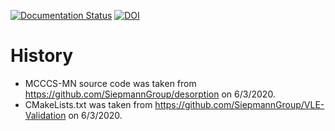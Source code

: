 [![Documentation Status](https://readthedocs.org/projects/desorption/badge/?version=latest)](https://desorption.readthedocs.io/en/latest/?badge=latest)
[![DOI](https://zenodo.org/badge/276244834.svg)](https://zenodo.org/badge/latestdoi/276244834)


History
=======
* MCCCS-MN source code was taken from https://github.com/SiepmannGroup/desorption on 6/3/2020.
* CMakeLists.txt was taken from https://github.com/SiepmannGroup/VLE-Validation on 6/3/2020.

